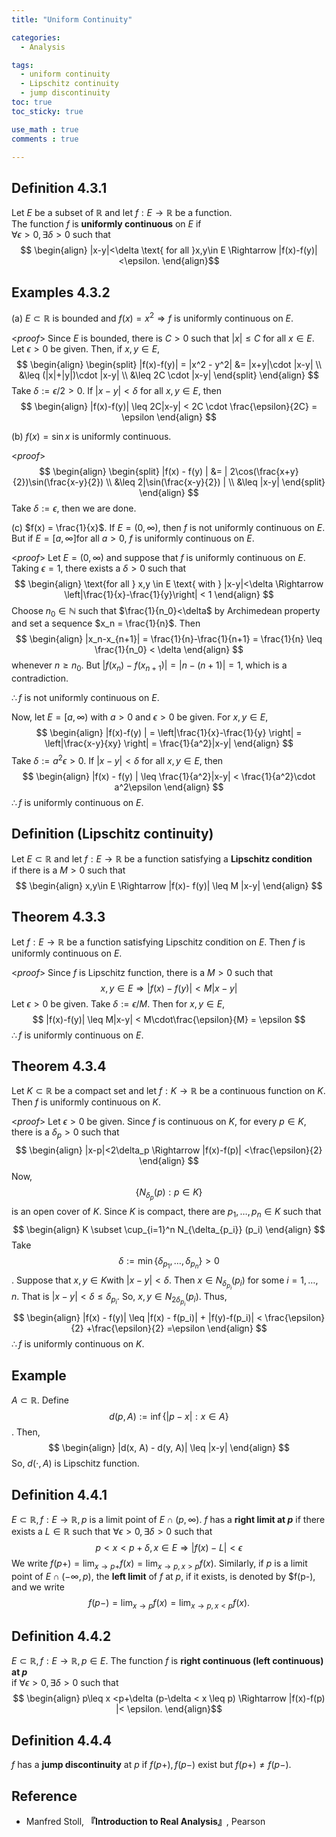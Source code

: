 ```yaml
---
title: "Uniform Continuity"

categories:
  - Analysis

tags:
  - uniform continuity
  - Lipschitz continuity
  - jump discontinuity
toc: true
toc_sticky: true

use_math : true
comments : true

---
```

## Definition 4.3.1 
Let $E$ be a subset of $\mathbb{R}$ and let $f:E\to\mathbb{R}$ be a function. <br /> The function $f$ is **uniformly continuous** on $E$ if <br /> $\forall \epsilon >0, \exists \delta >0$ such that 
$$
\begin{align}
|x-y|<\delta \text{ for all }x,y\in E \Rightarrow |f(x)-f(y)|<\epsilon.
\end{align}$$


## Examples 4.3.2
(a) $E\subset \mathbb{R}$ is bounded and $f(x) = x^2 \Rightarrow f$ is uniformly continuous on $E$.

<*proof*>
Since $E$ is bounded, there is $C>0$ such that $|x|\leq C$ for all $x\in E$. <br /> Let $\epsilon >0$ be given. Then, if $x,y \in E$,
$$
\begin{align}
\begin{split}
|f(x)-f(y)| = |x^2 - y^2| &= |x+y|\cdot |x-y| \\
&\leq (|x|+|y|)\cdot |x-y| \\
&\leq 2C \cdot |x-y|
\end{split}
\end{align}
$$
Take $\delta := \epsilon / 2 >0$. If $|x-y| <\delta$ for all $x,y\in E$, then 
$$
\begin{align}
|f(x)-f(y)| \leq 2C|x-y| < 2C \cdot \frac{\epsilon}{2C} = \epsilon
\end{align}
$$
$$\tag*{$\square$}$$

(b) $f(x) = \sin x$ is uniformly continuous.

<*proof*>
$$
\begin{align}
\begin{split}
|f(x) - f(y) | &= | 2\cos(\frac{x+y}{2})\sin(\frac{x-y}{2}) \\
&\leq 2|\sin(\frac{x-y}{2}) | \\
&\leq |x-y|
\end{split}
\end{align}
$$
Take $\delta :=\epsilon$, then we are done.
$$\tag*{$\square$}$$

(c) $f(x) = \frac{1}{x}$.  If $E = (0,\infty)$, then $f$ is not uniformly continuous on $E$. But if $E=[a,\infty] \text{for all }a>0$, $f$ is uniformly continuous on $E$.

<*proof*>
Let $E=(0,\infty)$ and suppose that $f$ is uniformly continuous on $E$. Taking $\epsilon=1$, there exists a $\delta >0$ such that 
$$
\begin{align}
\text{for all } x,y \in E \text{ with } |x-y|<\delta \Rightarrow \left|\frac{1}{x}-\frac{1}{y}\right| < 1
\end{align}
$$
Choose $n_0 \in \mathbb{N}$ such that $\frac{1}{n_0}<\delta$ by Archimedean property and set a sequence $x_n = \frac{1}{n}$. Then
$$
\begin{align}
|x_n-x_{n+1}| = \frac{1}{n}-\frac{1}{n+1} = \frac{1}{n} \leq \frac{1}{n_0} < \delta
\end{align}
$$
whenever $n\geq n_0$. But $|f(x_n) -f(x_{n+1}) | = |n - (n+1)|=1$, which is a contradiction. 

$\therefore f$ is not uniformly continuous on $E$.

Now, let $E=[a,\infty)$ with $a>0$ and $\epsilon >0$ be given. For $x,y \in E$,
$$
\begin{align}
|f(x)-f(y) | = \left|\frac{1}{x}-\frac{1}{y} \right| = \left|\frac{x-y}{xy} \right| = \frac{1}{a^2}|x-y|
\end{align}
$$
Take $\delta := a^2\epsilon >0$. If $|x-y| <\delta$ for all $x,y\in E$, then
$$
\begin{align}
|f(x) - f(y) | \leq \frac{1}{a^2}|x-y| < \frac{1}{a^2}\cdot a^2\epsilon
\end{align}
$$
$\therefore f$ is uniformly continuous on $E$.
$$\tag*{$\square$}$$

## Definition (Lipschitz continuity)
Let $E\subset \mathbb{R}$ and let $f:E\to \mathbb{R}$ be a function satisfying a **Lipschitz condition**  <br /> if there is a $M>0$ such that
$$
\begin{align}
x,y\in E \Rightarrow |f(x)- f(y)| \leq M |x-y|
\end{align}
$$

## Theorem 4.3.3
Let $f:E\to\mathbb{R}$ be a function satisfying Lipschitz condition on $E$. Then $f$ is uniformly continuous on $E$.

<*proof*>
Since $f$ is Lipschitz function, there is a $M>0$ such that 
$$
x,y \in E \Rightarrow |f(x)-f(y)| < M|x-y|
$$
Let $\epsilon >0$ be given. Take $\delta := \epsilon / M$. Then for $x,y\in E$,
$$
|f(x)-f(y)| \leq M|x-y| < M\cdot\frac{\epsilon}{M} = \epsilon
$$
$\therefore f$ is uniformly continuous on $E$.
$$\tag*{$\square$}$$

## Theorem 4.3.4
Let $K\subset\mathbb{R}$ be a compact set and let $f:K\to\mathbb{R}$ be a continuous function on $K$. Then $f$ is uniformly continuous on $K$. 

<*proof*>
Let $\epsilon >0$ be given. Since $f$ is continuous on $K$, for every $p\in K$, there is a $\delta_p >0$ such that 
$$
\begin{align}
|x-p|<2\delta_p \Rightarrow |f(x)-f(p)| <\frac{\epsilon}{2} 
\end{align}
$$
Now, $$\{N_{\delta_p} (p): p\in K\}$$ is an open cover of $K$. Since $K$ is compact, there are $p_1,\ldots, p_n \in K$ such that 
$$
\begin{align}
K \subset \cup_{i=1}^n N_{\delta_{p_i}} (p_i)
\end{align}
$$
Take $$\delta :=\min\{\delta_{p_1},\ldots, \delta_{p_n}\} >0$$. Suppose that $x,y\in K$with $|x-y|<\delta$. Then $x\in N_{\delta_{p_i}} (p_i)$ for some $i=1,\ldots, n$. That is $|x-y|<\delta \leq \delta_{p_i}$. So, $x,y\in N_{2\delta_{p_i}}(p_i)$. Thus,
$$
\begin{align}
|f(x) - f(y)| \leq |f(x) - f(p_i)| + |f(y)-f(p_i)| < \frac{\epsilon}{2} +\frac{\epsilon}{2} =\epsilon
\end{align}
$$
$\therefore f$ is uniformly continuous on $K$.
$$\tag*{$\square$}$$

## Example
$A\subset \mathbb{R}$. Define $$d(p,A) :=\inf\{|p-x|:x\in A\}$$. Then,
$$
\begin{align}
|d(x, A) - d(y, A)| \leq |x-y|
\end{align}
$$
So, $d(\cdot, A)$ is Lipschitz function.

## Definition 4.4.1
$E\subset \mathbb{R}, f:E\to\mathbb{R}, p$ is a limit point of $E\cap (p,\infty)$. $f$ has a **right limit at $p$** if there exists a $L\in\mathbb{R}$ such that $\forall \epsilon >0, \exists \delta >0$ such that 
$$
p<x<p+\delta, x\in E \Rightarrow |f(x)-L| <\epsilon
$$
We write $f(p+) = \displaystyle{\lim_{x\to p+}f(x) = \lim_{x\to p, x> p}f(x)}$. Similarly, if $p$ is a  limit point of $E\cap (-\infty, p)$, the **left limit** of $f$ at $p$, if it exists, is denoted by $f(p-), and we write 
$$
f(p-) = \lim_{x\to p}f(x) = \lim_{x\to p, x<p} f(x).
$$

## Definition 4.4.2
$E\subset \mathbb{R}, f:E\to\mathbb{R}, p\in E$. The function $f$ is **right continuous  (left continuous) at $p$** <br />if $\forall \epsilon >0, \exists \delta>0$ such that 
$$
\begin{align}
p\leq x <p+\delta (p-\delta < x \leq p) \Rightarrow |f(x)-f(p) |< \epsilon.
\end{align}$$

## Definition 4.4.4 
$f$ has a **jump discontinuity** at $p$ if $f(p+), f(p-)$ exist but $f(p+) \neq f(p-)$.

## Reference
- Manfred Stoll,  **『**Introduction to Real Analysis**』**, Pearson

